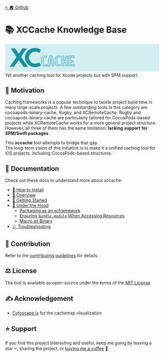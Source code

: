 [< 🏠 Github](https://github.com/trinhngocthuyen/xccache)

# 📚 XCCache Knowledge Base
![xccache](res/xccache.png)
Yet another caching tool for Xcode projects but with SPM support

## 🎯 Motivation
Caching frameworks is a popular technique to tackle project build time in many large-scale projects. A few outstanding tools in this category are cocoapods-binary-cache, Rugby, and XCRemoteCache. Rugby and cocoapods-binary-cache are particularly tailored for CocoaPods-based projects while XCRemoteCache works for a more general project structure. However, all three of them has the same limitation: **lacking support for SPM/Swift packages**.

This **xccache** tool attempts to bridge that gap.\
The long-term vision of this initiative is to make it a unified caching tool for iOS projects, including CocoaPods-based structures.

## 📑 Documentation

Check out these docs to understand more about xccache:

- [🔧 How to Install](how-to-install.md)
- [📝 Overview](overview.md)
- [🚀 Getting Started](getting-started.md)
- [📖 Under the Hood](under-the-hood)
  - [Packaging as an xcframework](under-the-hood/packaging-as-xcframework.md)
  - [Ensuring `Bundle.module` When Accessing Resources](under-the-hood/ensuring-bundle-module.md)
  - [Macro as Binary](under-the-hood/macro-as-binary.md)
- [🩺 Troubleshooting](troubleshooting.md)

## 🤝 Contribution
Refer to the [contributing guidelines](../CONTRIBUTING.md) for details.

## ⚖️ License
The tool is available as open-source under the terms of the [MIT License](https://opensource.org/licenses/MIT).

## ✍️ Acknowledgement
- [Cytoscape.js](https://github.com/cytoscape/cytoscape.js) for the cachemap visualization

## ⭐ Support
If you find this project interesting and useful, keep me going by leaving a star ⭐, sharing the project, or [buying me a coffee](https://buymeacoffee.com/trinhngocthuyen) 🫶.
